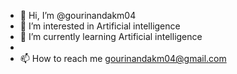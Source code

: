 - 👋 Hi, I’m @gourinandakm04
- 👀 I’m interested in Artificial intelligence
- 🌱 I’m currently learning Artificial intelligence
- 
- 📫 How to reach me gourinandakm04@gmail.com

<!---
gourinandakm04/gourinandakm04 is a ✨ special ✨ repository because its `README.md` (this file) appears on your GitHub profile.
You can click the Preview link to take a look at your changes.
--->
